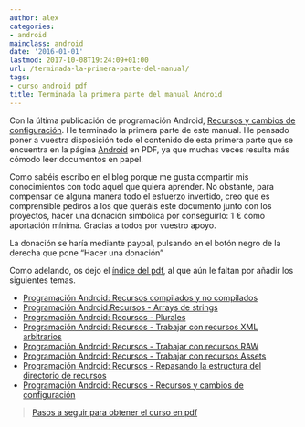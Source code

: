 ```yaml
---
author: alex
categories:
- android
mainclass: android
date: '2016-01-01'
lastmod: 2017-10-08T19:24:09+01:00
url: /terminada-la-primera-parte-del-manual/
tags:
- curso android pdf
title: Terminada la primera parte del manual Android
---
```


Con la última publicación de programación Android, [Recursos y cambios de configuración][2]. He terminado la primera parte de este manual. He pensado poner a vuestra disposición todo el contenido de esta primera parte que se encuentra en la página [Android][3] en PDF, ya que muchas veces resulta más cómodo leer documentos en papel.

Como sabéis escribo en el blog porque me gusta compartir mis conocimientos con todo aquel que quiera aprender. No obstante, para compensar de alguna manera todo el esfuerzo invertido, creo que es comprensible pediros a los que queráis este documento junto con los proyectos, hacer una donación simbólica por conseguirlo: 1 € como aportación mínima. Gracias a todos por vuestro apoyo.

La donación se haría mediante paypal, pulsando en el botón negro de la derecha que pone &#8220;Hacer una donación&#8221;

Como adelando, os dejo el [índice del pdf][4], al que aún le faltan por añadir los siguientes temas.

<!--more--><!--ad-->

* [Programación Android: Recursos compilados y no compilados](https://elbauldelprogramador.com/programacion-android-recursos)
* [Programación Android:Recursos - Arrays de strings](https://elbauldelprogramador.com/programacion-android-recursos-arrays-de)
* [Programación Android: Recursos - Plurales](https://elbauldelprogramador.com/programacion-android-recursos-plurales)
* [Programación Android: Recursos - Trabajar con recursos XML arbitrarios](https://elbauldelprogramador.com/programacion-android-recursos-trabajar.html)
* [Programación Android: Recursos - Trabajar con recursos RAW](https://elbauldelprogramador.com/programacion-android-recursos-trabajar)
* [Programación Android: Recursos - Trabajar con recursos Assets](https://elbauldelprogramador.com/programacion-android-recursos-trabajar_04.html)
* [Programación Android: Recursos - Repasando la estructura del directorio de recursos](https://elbauldelprogramador.com/programacion-android-recursos-repasando)
* [Programación Android: Recursos - Recursos y cambios de configuración](https://elbauldelprogramador.com/programacion-android-recursos-recursos)

> [Pasos a seguir para obtener el curso en pdf](https://elbauldelprogramador.com/disponible-la-primera-parte-del-curso/)

 [1]: https://elbauldelprogramador.com/terminada-la-primera-parte-del-manual
 [2]: https://elbauldelprogramador.com/programacion-android-recursos-recursos
 [3]: https://elbauldelprogramador.com/guia-de-desarrollo-android
 [4]: /pdfs/ProgramacionAndroidSample1.pdf
